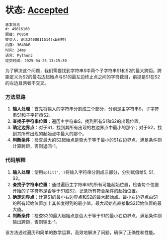 # 状态: [Accepted](http://dsbpython.openjudge.cn/dspythonbook/solution/49016160/)

```
基本信息
#: 49016160
题目: P0850
提交人: 谢冰2400011514(xb谢神)
内存: 3648kB
时间: 24ms
语言: Python3
提交时间: 2025-04-26 13:25:30
```

为了解决这个问题，我们需要找到字符串S中两个子字符串S1和S2的最大跨距。跨距定义为S2的最右边起始点与S1的最左边终止点之间的字符数目，前提是S1在S2的左边且两者不交叉。

### 方法思路
1. **输入处理**：首先将输入的字符串分割成三个部分，分别是主字符串S，子字符串S1和子字符串S2。
2. **查找子字符串位置**：遍历主字符串S，找到所有S1和S2的出现位置。
3. **确定边界点**：对于S1，找到其所有出现的右边界点中最小的那个；对于S2，找到其所有出现的起始点中最大的那个。
4. **判断条件**：检查最大的S2起始点是否大于等于最小的S1右边界点，满足条件则计算跨距，否则返回-1。

### 代码解释
1. **输入处理**：使用`split(',')`将输入字符串分割成三部分，分别赋值给S, S1, S2。
2. **查找子字符串位置**：通过遍历主字符串S的所有可能起始位置，检查每个位置开始的子字符串是否等于S1或S2，记录所有符合条件的起始位置。
3. **确定边界点**：计算S1的最小右边界点和S2的最大起始点。最小右边界点由S1的所有起始位置加上其长度得到的最小值，最大起始点直接取S2起始位置的最大值。
4. **判断条件**：检查S2的最大起始点是否大于等于S1的最小右边界点，满足条件则输出跨距，否则输出-1。

该方法通过遍历和简单的数学运算，高效地解决了问题，确保了正确性和性能。